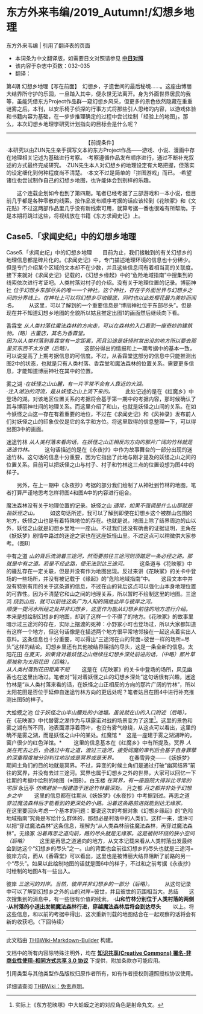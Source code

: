 # 东方外来韦编/2019_Autumn!/幻想乡地理

<!-- source html: G:\repos\THBWiki-Markdown-Builder\THBWikiMarkdown\Temp\main\8\88\ns0%3A%E4%B8%9C%E6%96%B9%E5%A4%96%E6%9D%A5%E9%9F%A6%E7%BC%96%2F2019_Autumn%21%2F%E5%B9%BB%E6%83%B3%E4%B9%A1%E5%9C%B0%E7%90%86.html -->

东方外来韦编 | 引用了翻译表的页面

- 本词条为中文翻译版，如需要日文对照请参见 **[中日对照](./东方外来韦编-2019_Autumn!-幻想乡地理-中日对照.md)** 
- 该内容于杂志中页数：032-035
- 翻译：

第4期  幻想乡地理【写在前面】　幻想乡，孑遗世间的最后秘境……。这座由博丽大结界所守护的乐园，一旦踏入其中，便永世无法离开。身为外面世界居民的我等，虽能凭借东方Project作品群一窥幻想乡风采，但更多的景色依然隐藏在重重谜雾之后。本刊，以安乐椅子侦探的行事方式将那些引人思绪的内容，以游戏体验和书籍内容为基础，在一步步推理确定的过程中尝试绘制「经验上的地图」。那么，本次幻想乡地理学研究计划指向的目标会是什么呢？
___

<center>【前提条件】</center>·本研究以由ZUN先生亲手撰写文本的东方Project作品——游戏、小说、漫画中存在地理相关记述为基础进行考察。  
·考察遵循作品发布顺序进行，通过不断补充叙述的方式最终完成研究。  
·ZUN先生本人对幻想乡的地理设定有大略把握，但落实的设定细化到何种程度尚不清楚。  
·本文不过是简单的「拼图游戏」而已。  
·希望诸位也尝试制作自己的幻想乡地图，也许能体会到别样的乐趣。
  
  

  

　　这个连载企划如今也到了第四期。笔者已经考据了三部游戏和一本小说，但目前几乎都是各种零散的线索。按作品发布顺序考据的话应该轮到《花映冢》和《文花贴》不过这两部作品里几乎没有新线索可用，就算考据一番也很难有所帮助。于是本期将跳过这些，将视线放在书籍《东方求闻史记》上。
## Case5.「求闻史纪」中的幻想乡地理
Case5.「求闻史纪」中的幻想乡地理　　目前为止，我们接触到的有关幻想乡的地理信息都是碎片化的。《求闻史记》中，专门描述地理环境的信息也十分稀少。但是专门介绍某个区域的文本却不在少数，并且这些信息间有着相当高的关联度。接下来就对《求闻史记》记载的，《幻想乡缘起》中的“危险地域指南”中搜集到的线索依次进行考证吧。人类村落对村子的介绍。没有关于地理位置的记录。博丽神社 *位于幻想乡东部尽头的唯一一个神社。这个神社，存在于外面世界与幻想乡之间的分界线上。在神社上可以将幻想乡尽收眼底，同时也以此处樱花最为美妙而闻名。* 　　从这里，可以了解到的一个重要信息是“博丽神社位于东部尽头”。但是现在并不知道幻想乡地图的全貌所以姑且推定出图1的画面然后继续向下看。
[](./文件-幻想乡地理_史纪1.jpg.md)  [](./文件-幻想乡地理_史纪1.jpg.md)

香霖堂 *从人类村落往魔法森林的方向走，可以在森林的入口看到一座奇妙的建筑物。（略）古董店，其名为香霖堂。*   
 *因为从人类村落到香霖堂有一定距离，而且沿途是妖怪时常出没的地方所以要去那里买东西不太方便（后略）。* 　　这部分得出的情报和上一期考据中的基本一致，可以说提高了上期考据信息的可信度。不过，从香霖堂这部分的信息中只能推测出图2中的状态，也就是只有人类村落、香霖堂和魔法森林的位置关系。需要更多信息，才能知道博丽神社在其中的位置。
[](./文件-幻想乡地理_史纪2.jpg.md)  [](./文件-幻想乡地理_史纪2.jpg.md)

雾之湖 *·在妖怪之山山麓，有一片平常不会有人靠近的大湖。*   
 *·注入湖泊的河流，是从妖怪之山上流下来的。* 　　此处记述的是在《红魔乡》中登场的湖。对该地区位置关系的考据将会基于第一期中的考据内容，那时候确认了其与博丽神社间的地理关系。而这里介绍了和山，也就是妖怪之山间的关系。在如今妖怪之山这一存在有着重要的地位，不过在《求闻史记》和《风神录》发布前人们对妖怪之山的印象仅仅是它的名字和方位。将这里取得的信息整理一下，可以得出图3中的画面。
[](./文件-幻想乡地理_史纪3.jpg.md)  [](./文件-幻想乡地理_史纪3.jpg.md)

迷途竹林 *从人类村落来看的话，在妖怪之山正相反的方向的那片广阔的竹林就是迷途竹林。* 　　这句话描述的是在《永夜抄》中作为故事舞台的一部分出现的迷途竹林。这句话的信息十分重要，因为它指出了此地与刚才提及的妖怪之山之间的位置关系。目前可以把妖怪之山与村子、村子和竹林这三点的位置设想为图4中的样子。
[](./文件-幻想乡地理_史纪4.jpg.md)  [](./文件-幻想乡地理_史纪4.jpg.md)

　　另外，在上一期中《永夜抄》考据的部分我们绘制了从神社到竹林的地图，笔者打算严谨地思考怎样将图4和图A中的内容进行组合。
[](./文件-幻想乡地理_史纪A.jpg.md)  [](./文件-幻想乡地理_史纪A.jpg.md)

魔法森林没有关于地理位置的记录。妖怪之山 *通常，如果不强调是什么山那就是指妖怪之山。* 　　如这句话所述，我可以了解到即使在幻想乡这个被群山包围的地方，妖怪之山也是有着特殊地位的存在。也就是说，地图上除了结界周边的山以外，妖怪之山就是幻想乡里唯一一座山。不过我们还没有确凿的证据证明，主角在《妖妖梦》剧情中路过的迷途之家也在这座妖怪山里。不过这点可以稍微供大家参考。（图B）
[](./文件-幻想乡地理_史纪B.jpg.md)  [](./文件-幻想乡地理_史纪B.jpg.md)

中有之道 *山的背后流淌着三途河，然而要前往三途河则须踏足一条必经之路。那就是中有之道。若是不经此路，便无法到达三途河。* 　　这条道与《花映冢》中的骚乱存在一定关联，但是并没有作为地图出现。反过来讲《花映冢》的关卡中登场的一些场所，并没有被记载于《缘起》的“危险地域指南”中。　　这段文本中并没有特别有用的关于这条道的信息，不过在山的背后这点可以强化山本身地理位置的可靠性。因为不清楚它和山之间的地理关系，所以暂时不绘制这里的地图。三途河 *绕到山后，就可以前往这条广为人知的隔绝此岸与彼岸之河。*   
 *顺便一提河水所经之处并非幻想乡，这里作为能从幻想乡前往的地方进行介绍。* 　　本来是想绘制幻想乡的地图，却到了这样一个不得了的地方。《花映冢》的故事里暗示过三途河的存在，实际上摆渡的死神：小野冢小町也登场过，所以大家都知道有这样一个地方，但这句话像是在描述两个地方很平常地邻接在一起这点着实出人意料。这条信息也十分重要，可以得出“三途河在山的背面=彼世一样的场所=尽头”这样的结论。幻想乡里还有其他被结界阻挡的尽头，这是一条全新的信息。太阳花田 *在夏天，如果背对着妖怪之山继续往幻想乡深处前进的话，（中略）那片草原被称为太阳花田（后略）。*   
 *从人类村落到花田距离不短* 　　这是在《花映冢》的关卡中登场的场所，风见幽香也在这里出场过。笔者对“背对着妖怪之山的幻想乡深处”这句话很有兴趣，迷途竹林是“从人类村落来看的话，在妖怪之山正相反的方向的那片广阔的竹林”，所以太阳花田是否位于延伸自迷途竹林方向的更远处呢？笔者姑且在图4中进行补充推测出图5的样子。
[](./文件-幻想乡地理_史纪5.jpg.md)  [](./文件-幻想乡地理_史纪5.jpg.md)

大蛤蟆之池 *位于妖怪之山半山腰处的小池塘。虽说就在山的入口附近（后略）。* 　　在《花映冢》中代替雾之湖作为与琪露诺对战的场景变为了这里[^cite_note-1]。这里的景色和雾之湖有所不同，池表面漂浮着荷叶，也没有雾气缭绕，从这点可以看出，这里的确不是雾之湖，而是妖怪之山中的某处。红魔馆 *　这是一座建于雾之湖湖畔的，窗户很少的红色洋馆。* 　　这里的信息基本在《红魔乡》中有所提及。冥界 *人类在死去之后，会通过中有之道，渡过三途河，接受阎魔的审判后会基于自身罪孽的深重程度被分别判往地狱或是冥界或是天界。* 　　在春雪异变——《妖妖梦》期间主角们的目的地就是冥界。不过，异变的时候主角们是通过打破“幽冥结界”前往的冥界，并没有去过三途河。冥界也属于幻想乡之外的世界，大家可以回忆一下往期的考据中绘制的地图（※图B）。白玉楼 *在冥界，有一座庭院大得非比寻常的宅邸* 永远亭 *仿佛避世一般建造于迷途竹林最深处。* 月之都 *月之都并非处于幻想乡之中* 　　这里的信息都在往期从《妖妖梦》《永夜抄》中考据到过。再思之道 *穿过魔法森林后才能看到的更深处的小路。沿着这条路前进就能到达无缘冢。* 　　在这里要回头考虑一个基本的问题：要说这次的考据对象《幻想乡缘起》的“危险地域指南”究竟是写给什么群体的，那想必是村落中的人类们。这样一来，或许可以把“穿过魔法森林”这条信息，理解为“从人类森林前往魔法森林，再穿过魔法森林”。无缘冢 *沿着再思之道向前，路的尽头就是无缘冢。这是被树环绕的狭小空间（后略）* 　　这里是再思之道通向的地方，从文本记载来看从人类村落出发最终会到达这个“幻想乡的尽头”之一。山的背面也会前往幻想乡的尽头也就是三途河=彼岸方向，而从《香霖堂》可以看出，这里也是被博丽大结界阻断了前路的另一个“尽头”。如果以此绘制地图的话就是图6中的样子，不过和之前考据《永夜抄》时绘制的地图A有一些出入。
[](./文件-幻想乡地理_史纪6.jpg.md)  [](./文件-幻想乡地理_史纪6.jpg.md)

彼岸 *三途河的对岸。当然，彼岸并非幻想乡的一部分（后略）。* 　　从这句记录中可以了解到幻想乡之外的山的对岸=彼世，并且彼世的范围相当大。总结　　这次搜集到的消息中，有一些很有价值的线索。 **·山和竹林分别位于人类村落的两侧**   
 **·从村落的小道出发朝魔法森林行进，穿越魔法森林后将会到达尽头** 　　以上。将这些信息，和以前的考据中得出、这次重新刊载的地图结合在一起观察的话将会有新的收获吧。〈下回待续〉

[^cite_note-1]: 实际上《东方花映塚》中大蛤蟆之池的对应角色是射命丸文。





---

此文档由 [THBWiki-Markdown-Builder](https://github.com/Delsin-Yu/THBWiki-Markdown-Builder) 构建。

文档中的所有内容除特殊注明外，均在 [**知识共享(Creative Commons) 署名-非商业性使用-相同方式共享 3.0 协议**](https://creativecommons.org/licenses/by-sa/3.0/deed.zh-hans) 下提供，附加条款亦可能应用。

引用类型与其他类型作品版权归原作者所有，如有作者授权则遵照授权协议使用。

详细请查阅 [THBWiki：免责声明](https://thbwiki.cc/THBWiki:%E5%85%8D%E8%B4%A3%E5%A3%B0%E6%98%8E)。

